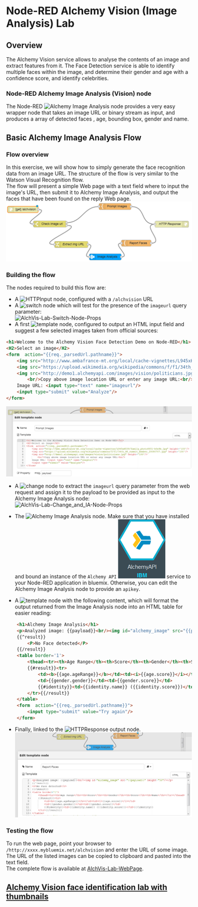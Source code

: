 #  Node-RED Alchemy Vision (Image Analysis) Lab
## Overview
The Alchemy Vision service allows to analyse the contents of an image and extract features from it. The Face Detection service is able to identify multiple faces within the image, and determine their gender and age with a confidence score, and identify celebrities.

### Node-RED Alchemy Image Analysis (Vision) node
The Node-RED ![`Alchemy Image Analysis`](images/node_red_alchemy_image_analysis.png) node provides a very easy wrapper node that takes an image URL or binary stream as input, and produces a array of detected faces , age, bounding box, gender and name.

## Basic Alchemy Image Analysis Flow
### Flow overview
In this exercise, we will show how to simply generate the face recognition data from an image URL. The structure of the flow is very similar to the Watson Visual Recognition flow.  
The flow will present a simple Web page with a text field where to input the image's URL, then submit it to Alchemy Image Analysis, and output the faces that have been found on the reply Web page.  
![AlchVis-FaceDetectionFlow](images/alchvis_face_detection_flow.png)  

### Building the flow
The nodes required to build this flow are:  
  - A ![`HTTPInput`](/introduction_to_node_red/images/node_red_httpinput.png) node, configured with a `/alchvision` URL  
  - A ![`switch`](/introduction_to_node_red/images/node_red_switch.png) node which will test for the presence of the `imageurl` query parameter:  
   ![AlchVis-Lab-Switch-Node-Props](images/alchvis_switch_props.png)
  - A first ![template](/introduction_to_node_red/images/node_red_template.png) node, configured to output an HTML input field and suggest a few selected images taken from official sources:
```HTML
<h1>Welcome to the Alchemy Vision Face Detection Demo on Node-RED</h1>
<H2>Select an image</H2>
<form  action="{{req._parsedUrl.pathname}}">
    <img src="http://www.ambafrance-mt.org/local/cache-vignettes/L945xH539/family_photo8851-b0e9b.jpg" height='100'/>
    <img src="https://upload.wikimedia.org/wikipedia/commons/f/f1/34th_G8_summit_member_20080707.jpg" height='100'/>
    <img src="http://demo1.alchemyapi.com/images/vision/politicians.jpg" height='100'/>
        <br/>Copy above image location URL or enter any image URL:<br/>
    Image URL: <input type="text" name="imageurl"/>
    <input type="submit" value="Analyze"/>
</form>
```
![AlchVis-Lab-TemplatePrompt-Node-Props](images/alchvis_template_prompt_props.png)

  - A ![change](/introduction_to_node_red/images/node_red_change.png) node to extract the `imageurl` query parameter from the web request and assign it to the payload to be provided as input to the Alchemy Image Analysis node:  
 ![AlchVis-Lab-Change_and_IA-Node-Props](images/alchvis_change_and_ia_props.png)

  - The ![`Alchemy Image Analysis`](images/node_red_alchemy_image_analysis.png) node. Make sure that you have installed and bound an instance of the `Alchemy API` ![AlchemyAPIService](images/alchemy_api_service.png) service to your Node-RED application in bluemix. Otherwise, you can edit the Alchemy Image Analysis node to provide an `apikey`.  
 
  - A ![`template`](/introduction_to_node_red/images/node_red_template.png) node with the following content, which will format the output returned from the Image Analysis node into an HTML table for easier reading:  
```HTML
    <h1>Alchemy Image Analysis</h1>
    <p>Analyzed image: {{payload}}<br/><img id="alchemy_image" src="{{payload}}" height="50"/></p>
    {{^result}}
        <P>No Face detected</P>
    {{/result}}
    <table border='1'>
        <thead><tr><th>Age Range</th><th>Score</th><th>Gender</th><th>Score</th><th>Name</th></tr></thead>
        {{#result}}<tr>
            <td><b>{{age.ageRange}}</b></td><td><i>{{age.score}}</i></td>
            <td>{{gender.gender}}</td><td>{{gender.score}}</td>
            {{#identity}}<td>{{identity.name}} ({{identity.score}})</td>{{/identity}}
        </tr>{{/result}}
    </table>
    <form  action="{{req._parsedUrl.pathname}}">
        <input type="submit" value="Try again"/>
    </form>
```
  - Finally, linked to the ![`HTTPResponse`](/introduction_to_node_red/images/node_red_httpresponse.png) output node. 
![AlchVis-Lab-TemplateReport-Node-Props](images/alchvis_template_report_props.png)

### Testing the flow
To run the web page, point your browser to  `/http://xxxx.mybluemix.net/alchvision` and enter the URL of some  image. The URL of the listed images can be copied to clipboard and pasted into the text field.  
The complete flow is available at [AlchVis-Lab-WebPage](AlchVis_Lab_WebPage.json).

## [Alchemy Vision face identification lab with thumbnails](/advanced_examples/alchemy_image_analysis_thumbs/README.md)
